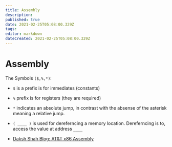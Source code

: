 ```yaml
---
title: Assembly
description: 
published: true
date: 2021-02-25T05:08:00.329Z
tags: 
editor: markdown
dateCreated: 2021-02-25T05:08:00.329Z
---
```


# Assembly

The Symbols `($,%,*)`:

- `$` is a prefix is for immediates (constants)
- `%` prefix is for registers (they are required)
- `*` indicates an absolute jump, in contrast with the absense of the asterisk meaning a relative jump.
- `( ____ )` is used for dereferncing a memory location. Dereferncing is to, access the value at address `____`

- [Daksh Shah Blog: AT&T x86 Assembly](https://daksh.github.io/ATT-Assembly/)
